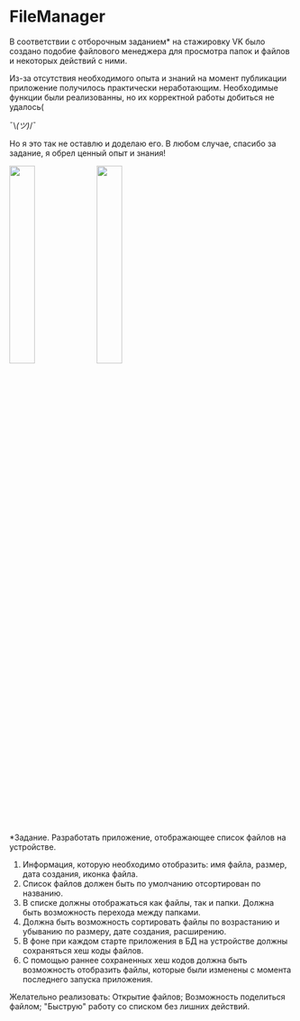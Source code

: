 # FileManager
В соответствии с отборочным заданием* на стажировку VK было создано подобие файлового менеджера для просмотра папок и файлов и некоторых действий с ними.

Из-за отсутствия необходимого опыта и знаний на момент публикации приложение получилось практически неработающим. Необходимые функции были реализованны, но их корректной работы добиться не удалось(

¯\\_(ツ)_/¯

Но я это так не оставлю и доделаю его. В любом случае, спасибо за задание, я обрел ценный опыт и знания!

<img src="https://github.com/AntonTuritsyn/FileManager/assets/36898420/3c581ecf-2453-46ba-8fa0-2ea42bb2d9d1" width=30% height=30%>

<img src="https://github.com/AntonTuritsyn/FileManager/assets/36898420/a1f0c7d3-e4de-4364-adfa-819172a10f3e" width=30% height=30%>


*Задание. Разработать приложение, отображающее список файлов на устройстве. 

1. Информация, которую необходимо отобразить: имя файла, размер, дата создания, иконка файла. 
2. Список файлов должен быть по умолчанию отсортирован по названию.
3. В списке должны отображаться как файлы, так и папки. Должна быть возможность перехода между папками. 
4. Должна быть возможность сортировать файлы по возрастанию  и убыванию по размеру, дате создания, расширению. 
5. В фоне при каждом старте приложения в БД на устройстве должны сохраняться хеш коды файлов.
6. С помощью раннее сохраненных хеш кодов должна быть возможность отобразить файлы, которые были изменены с момента последнего запуска приложения.

Желательно реализовать: Открытие файлов; Возможность поделиться файлом; "Быструю" работу со списком без лишних действий.
